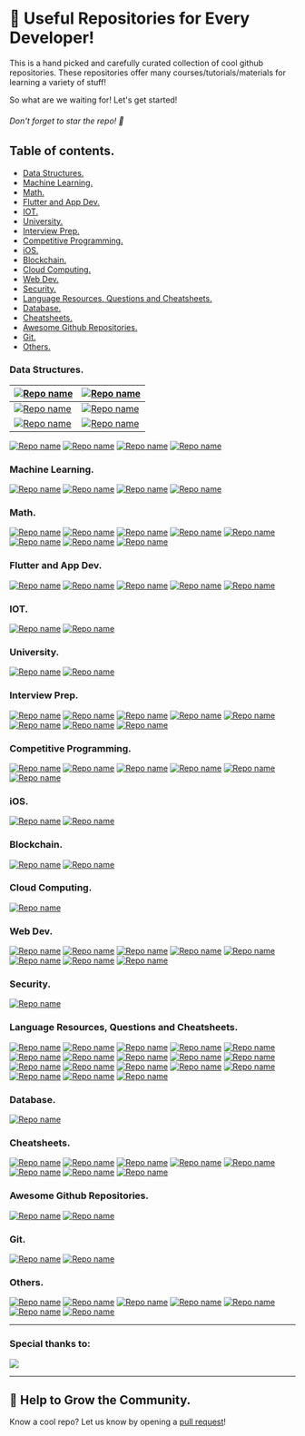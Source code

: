 # 📒 Useful Repositories for Every Developer!


This is a hand picked and carefully curated collection of cool github repositories. These repositories offer many courses/tutorials/materials for learning a variety of stuff! 

So what are we waiting for! Let's get started! 

###### Don't forget to  star the repo! 🤩


## Table of contents.

- [Data Structures.](#data-structures)
- [Machine Learning.](#machine-learning)
- [Math.](#math)
- [Flutter and App Dev.](#flutter-and-app-dev)
- [IOT.](#iot)
- [University.](#university)
- [Interview Prep.](#interview-prep)
- [Competitive Programming.](#competitive-programming)
- [iOS.](#ios)
- [Blockchain.](#blockchain)
- [Cloud Computing.](#cloud-computing)
- [Web Dev.](#web-dev)
- [Security.](#security)
- [Language Resources, Questions and Cheatsheets.](#language-resources-questions-and-cheatsheets)
- [Database.](#database)
- [Cheatsheets.](#cheatsheets)
- [Awesome Github Repositories.](#awesome-github-repositories)
- [Git.](#git)
- [Others.](#others)

### Data Structures.

| [![Repo name](https://github-readme-stats.vercel.app/api/pin/?username=jwasham&repo=coding-interview-university)](https://github.com/jwasham/coding-interview-university) | [![Repo name](https://github-readme-stats.vercel.app/api/pin/?username=codescoop&repo=Play-with-Data-Structures)](https://github.com/codescoop/Play-with-Data-Structures) |
| - | - |
| [![Repo name](https://github-readme-stats.vercel.app/api/pin/?username=kunal-kushwaha&repo=DSA-Bootcamp-Java)](	https://github.com/kunal-kushwaha/DSA-Bootcamp-Java) | [![Repo name](https://github-readme-stats.vercel.app/api/pin/?username=careermonk&repo=data-structures-and-algorithms-made-easy-in-java)](https://github.com/careermonk/data-structures-and-algorithms-made-easy-in-java) |
| [![Repo name](https://github-readme-stats.vercel.app/api/pin/?username=technojam&repo=Ultimate_Algorithms_Repository)](	https://github.com/technojam/Ultimate_Algorithms_Repository) | [![Repo name](https://github-readme-stats.vercel.app/api/pin/?username=Nawaz2000&repo=Java-DSA)](https://github.com/Nawaz2000/Java-DSA) |

[![Repo name](https://github-readme-stats.vercel.app/api/pin/?username=rupak-20&repo=DSA-concepts)](	https://github.com/rupak-20/DSA-concepts)
[![Repo name](https://github-readme-stats.vercel.app/api/pin/?username=TheAlgorithms&repo=Python)](	https://github.com/TheAlgorithms/Python)
[![Repo name](https://github-readme-stats.vercel.app/api/pin/?username=TheAlgorithms&repo=Java)](	https://github.com/TheAlgorithms/Java)
[![Repo name](https://github-readme-stats.vercel.app/api/pin/?username=trekhleb&repo=javascript-algorithms)](	https://github.com/trekhleb/javascript-algorithms)
 
### Machine Learning.

[![Repo name](https://github-readme-stats.vercel.app/api/pin/?username=TarrySingh&repo=Artificial-Intelligence-Deep-Learning-Machine-Learning-Tutorials)](	https://github.com/TarrySingh/Artificial-Intelligence-Deep-Learning-Machine-Learning-Tutorials)
[![Repo name](https://github-readme-stats.vercel.app/api/pin/?username=hrnbot&repo=Basic-Mathematics-for-Machine-Learning)](	https://github.com/hrnbot/Basic-Mathematics-for-Machine-Learning)
[![Repo name](https://github-readme-stats.vercel.app/api/pin/?username=giangtranml&repo=ml-from-scratch)](	https://github.com/giangtranml/ml-from-scratch)
[![Repo name](https://github-readme-stats.vercel.app/api/pin/?username=Krish-Mahajan&repo=Pandas-Tutorial)](	https://github.com/Krish-Mahajan/Pandas-Tutorial)
 
### Math.

[![Repo name](https://github-readme-stats.vercel.app/api/pin/?username=patrickwalls&repo=mathematicalpython)](	https://github.com/patrickwalls/mathematicalpython)
[![Repo name](https://github-readme-stats.vercel.app/api/pin/?username=drvinceknight&repo=Python-Mathematics-Handbook)](	https://github.com/drvinceknight/Python-Mathematics-Handbook)
[![Repo name](https://github-readme-stats.vercel.app/api/pin/?username=Jam3&repo=math-as-code)](	https://github.com/Jam3/math-as-code)
[![Repo name](https://github-readme-stats.vercel.app/api/pin/?username=michiganrobotics&repo=rob501)](	https://github.com/michiganrobotics/rob501)
[![Repo name](https://github-readme-stats.vercel.app/api/pin/?username=TalalAlrawajfeh&repo=mathematics-roadmap)](	https://github.com/TalalAlrawajfeh/mathematics-roadmap)
[![Repo name](https://github-readme-stats.vercel.app/api/pin/?username=PlamenStilyianov&repo=FinMathematics)](	https://github.com/PlamenStilyianov/FinMathematics)
[![Repo name](https://github-readme-stats.vercel.app/api/pin/?username=rossant&repo=awesome-math)](	https://github.com/rossant/awesome-math)
[![Repo name](https://github-readme-stats.vercel.app/api/pin/?username=jgoerner&repo=distribution-cheatsheet)](	https://github.com/jgoerner/distribution-cheatsheet)
 
### Flutter and App Dev.

[![Repo name](https://github-readme-stats.vercel.app/api/pin/?username=vandadnp&repo=flutter-tips-and-tricks)](	https://github.com/vandadnp/flutter-tips-and-tricks)
[![Repo name](https://github-readme-stats.vercel.app/api/pin/?username=Ivo-Balbaert&repo=learning_dart)](	https://github.com/Ivo-Balbaert/learning_dart)
[![Repo name](https://github-readme-stats.vercel.app/api/pin/?username=iharshb&repo=flutter_ui_collection)](	https://github.com/iharshb/flutter_ui_collection)
[![Repo name](https://github-readme-stats.vercel.app/api/pin/?username=vamsitallapudi&repo=Android-Interview-Questions-And-Answers)](	https://github.com/vamsitallapudi/Android-Interview-Questions-And-Answers)
[![Repo name](https://github-readme-stats.vercel.app/api/pin/?username=balsikandar&repo=Best-Coding-practices-in-android)](	https://github.com/balsikandar/Best-Coding-practices-in-android)
 
### IOT.

[![Repo name](https://github-readme-stats.vercel.app/api/pin/?username=microsoft&repo=IoT-For-Beginners)](	https://github.com/microsoft/IoT-For-Beginners)
[![Repo name](https://github-readme-stats.vercel.app/api/pin/?username=V33RU&repo=IoTSecurity101)](	https://github.com/V33RU/IoTSecurity101)
 
### University.

[![Repo name](https://github-readme-stats.vercel.app/api/pin/?username=Aatmaj-Zephyr&repo=Solutions-to-first-year-practicals)](	https://github.com/Aatmaj-Zephyr/Solutions-to-first-year-practicals)
[![Repo name](https://github-readme-stats.vercel.app/api/pin/?username=Ashish-khanagwal&repo=Open-source-practice-and-resources)](	https://github.com/Ashish-khanagwal/Open-source-practice-and-resources)
 
### Interview Prep.

[![Repo name](https://github-readme-stats.vercel.app/api/pin/?username=mission-peace&repo=interview)](	https://github.com/mission-peace/interview)
[![Repo name](https://github-readme-stats.vercel.app/api/pin/?username=Twipped&repo=InterviewThis)](	https://github.com/Twipped/InterviewThis)
[![Repo name](https://github-readme-stats.vercel.app/api/pin/?username=viraptor&repo=reverse-interview)](	https://github.com/viraptor/reverse-interview)
[![Repo name](https://github-readme-stats.vercel.app/api/pin/?username=yangshun&repo=tech-interview-handbook)](	https://github.com/yangshun/tech-interview-handbook)
[![Repo name](https://github-readme-stats.vercel.app/api/pin/?username=Olshansk&repo=interview)](	https://github.com/Olshansk/interview)
[![Repo name](https://github-readme-stats.vercel.app/api/pin/?username=coding-club-iit-jammu&repo=Coding-Interview-Preparation)](	https://github.com/coding-club-iit-jammu/Coding-Interview-Preparation)
[![Repo name](https://github-readme-stats.vercel.app/api/pin/?username=riti2409&repo=Resources-for-preparation-Of-Placements)](	https://github.com/riti2409/Resources-for-preparation-Of-Placements)
[![Repo name](https://github-readme-stats.vercel.app/api/pin/?username=tsiege&repo=Tech-Interview-Cheat-Sheet)](	https://github.com/tsiege/Tech-Interview-Cheat-Sheet)
 
### Competitive Programming.

[![Repo name](https://github-readme-stats.vercel.app/api/pin/?username=WonderPro&repo=LeetCode)](	https://github.com/WonderPro/LeetCode)
[![Repo name](https://github-readme-stats.vercel.app/api/pin/?username=stephencarrera&repo=toy-problems)](	https://github.com/stephencarrera/toy-problems)
[![Repo name](https://github-readme-stats.vercel.app/api/pin/?username=nileshky1&repo=LeetCode-Practice)](	https://github.com/nileshky1/LeetCode-Practice)
[![Repo name](https://github-readme-stats.vercel.app/api/pin/?username=knockcat&repo=Leetcode)](	https://github.com/knockcat/Leetcode)
[![Repo name](https://github-readme-stats.vercel.app/api/pin/?username=rupak-20&repo=Competitive-Programming)](	https://github.com/rupak-20/Competitive-Programming)
[![Repo name](https://github-readme-stats.vercel.app/api/pin/?username=Navaneethp007&repo=MissionImpossible)](	https://github.com/Navaneethp007/MissionImpossible)
 
### iOS.

[![Repo name](https://github-readme-stats.vercel.app/api/pin/?username=vsouza&repo=awesome-ios)](	https://github.com/vsouza/awesome-ios)
[![Repo name](https://github-readme-stats.vercel.app/api/pin/?username=ansjdnakjdnajkd&repo=iOS)](	https://github.com/ansjdnakjdnajkd/iOS)
 
### Blockchain.

[![Repo name](https://github-readme-stats.vercel.app/api/pin/?username=smartcontractkit&repo=full-blockchain-solidity-course-js)](	https://github.com/smartcontractkit/full-blockchain-solidity-course-js)
[![Repo name](https://github-readme-stats.vercel.app/api/pin/?username=protofire&repo=blockchain-learning-path)](	https://github.com/protofire/blockchain-learning-path)
 
### Cloud Computing.

[![Repo name](https://github-readme-stats.vercel.app/api/pin/?username=learntocloud&repo=learn-to-cloud)](	https://github.com/learntocloud/learn-to-cloud)
 
### Web Dev.

[![Repo name](https://github-readme-stats.vercel.app/api/pin/?username=learning-zone&repo=website-templates)](	https://github.com/learning-zone/website-templates)
[![Repo name](https://github-readme-stats.vercel.app/api/pin/?username=ryanthtra&repo=django-rest-api-cheatsheet)](	https://github.com/ryanthtra/django-rest-api-cheatsheet)
[![Repo name](https://github-readme-stats.vercel.app/api/pin/?username=wsvincent&repo=awesome-django)](	https://github.com/wsvincent/awesome-django)
[![Repo name](https://github-readme-stats.vercel.app/api/pin/?username=MoonHighway&repo=learning-react)](	https://github.com/MoonHighway/learning-react)
[![Repo name](https://github-readme-stats.vercel.app/api/pin/?username=goldbergyoni&repo=nodejs-course)](	https://github.com/goldbergyoni/nodejs-course)
[![Repo name](https://github-readme-stats.vercel.app/api/pin/?username=fullstackreact&repo=30-days-of-react)](	https://github.com/fullstackreact/30-days-of-react)
[![Repo name](https://github-readme-stats.vercel.app/api/pin/?username=SanKlein&repo=JavaScript-30)](	https://github.com/SanKlein/JavaScript-30)
[![Repo name](https://github-readme-stats.vercel.app/api/pin/?username=LeCoupa&repo=awesome-bootstrappers)](	https://github.com/LeCoupa/awesome-bootstrappers)
 
### Security.

[![Repo name](https://github-readme-stats.vercel.app/api/pin/?username=jassics&repo=security-study-plan)](	https://github.com/jassics/security-study-plan)
 
### Language Resources, Questions and Cheatsheets.

[![Repo name](https://github-readme-stats.vercel.app/api/pin/?username=inancgumus&repo=learngo)](	https://github.com/inancgumus/learngo)
[![Repo name](https://github-readme-stats.vercel.app/api/pin/?username=PrajaktaSathe&repo=Java)](	https://github.com/PrajaktaSathe/Java)
[![Repo name](https://github-readme-stats.vercel.app/api/pin/?username=ctjhoa&repo=rust-learning)](	https://github.com/ctjhoa/rust-learning)
[![Repo name](https://github-readme-stats.vercel.app/api/pin/?username=workshopper&repo=javascripting)](	https://github.com/workshopper/javascripting)
[![Repo name](https://github-readme-stats.vercel.app/api/pin/?username=smartherd&repo=KotlinTutorial)](	https://github.com/smartherd/KotlinTutorial)
[![Repo name](https://github-readme-stats.vercel.app/api/pin/?username=lifeparticle&repo=Ruby-Cheatsheet)](	https://github.com/lifeparticle/Ruby-Cheatsheet)
[![Repo name](https://github-readme-stats.vercel.app/api/pin/?username=rmolinamir&repo=typescript-cheatsheet)](	https://github.com/rmolinamir/typescript-cheatsheet)
[![Repo name](https://github-readme-stats.vercel.app/api/pin/?username=wilfredinni&repo=python-cheatsheet)](	https://github.com/wilfredinni/python-cheatsheet)
[![Repo name](https://github-readme-stats.vercel.app/api/pin/?username=geektutu&repo=7days-golang)](	https://github.com/geektutu/7days-golang)
[![Repo name](https://github-readme-stats.vercel.app/api/pin/?username=DrkSephy&repo=es6-cheatsheet)](	https://github.com/DrkSephy/es6-cheatsheet)
[![Repo name](https://github-readme-stats.vercel.app/api/pin/?username=tuantvk&repo=python-cheatsheet)](	https://github.com/tuantvk/python-cheatsheet)
[![Repo name](https://github-readme-stats.vercel.app/api/pin/?username=SoftUni&repo=Programming-Basics-Book-Java-EN)](	https://github.com/SoftUni/Programming-Basics-Book-Java-EN)
[![Repo name](https://github-readme-stats.vercel.app/api/pin/?username=TheAlgorithms&repo=C-Plus-Plus)](	https://github.com/TheAlgorithms/C-Plus-Plus)
[![Repo name](https://github-readme-stats.vercel.app/api/pin/?username=Aatmaj-Zephyr&repo=Batch-2021)](	https://github.com/Aatmaj-Zephyr/Batch-2021)
[![Repo name](https://github-readme-stats.vercel.app/api/pin/?username=Aatmaj-Zephyr&repo=Learning-Python)](	https://github.com/Aatmaj-Zephyr/Learning-Python)
[![Repo name](https://github-readme-stats.vercel.app/api/pin/?username=Aatmaj-Zephyr&repo=MATLAB-MONDAYS)](	https://github.com/Aatmaj-Zephyr/MATLAB-MONDAYS)
[![Repo name](https://github-readme-stats.vercel.app/api/pin/?username=kjsce-codecell&repo=Advance-Python-Notes)](	https://github.com/kjsce-codecell/Advance-Python-Notes)
[![Repo name](https://github-readme-stats.vercel.app/api/pin/?username=PrachetShah&repo=Python-100DaysOfCode)](	https://github.com/PrachetShah/Python-100DaysOfCode)
 
### Database.

[![Repo name](https://github-readme-stats.vercel.app/api/pin/?username=riti2409&repo=DBMS_SQL-Notes)](	https://github.com/riti2409/DBMS_SQL-Notes)
 
### Cheatsheets.

[![Repo name](https://github-readme-stats.vercel.app/api/pin/?username=sematext&repo=cheatsheets)](	https://github.com/sematext/cheatsheets)
[![Repo name](https://github-readme-stats.vercel.app/api/pin/?username=ruanbekker&repo=cheatsheets)](	https://github.com/ruanbekker/cheatsheets)
[![Repo name](https://github-readme-stats.vercel.app/api/pin/?username=tchapi&repo=markdown-cheatsheet)](	https://github.com/tchapi/markdown-cheatsheet)
[![Repo name](https://github-readme-stats.vercel.app/api/pin/?username=darkmatter18&repo=cheatsheet)](	https://github.com/darkmatter18/cheatsheet)
[![Repo name](https://github-readme-stats.vercel.app/api/pin/?username=LeCoupa&repo=awesome-cheatsheets)](	https://github.com/LeCoupa/awesome-cheatsheets)
[![Repo name](https://github-readme-stats.vercel.app/api/pin/?username=PushpenderIndia&repo=Java-Cheat-Sheet)](	https://github.com/PushpenderIndia/Java-Cheat-Sheet)
[![Repo name](https://github-readme-stats.vercel.app/api/pin/?username=gendx&repo=html-cheat-sheet)](	https://github.com/gendx/html-cheat-sheet)
[![Repo name](https://github-readme-stats.vercel.app/api/pin/?username=gendx&repo=html-cheat-sheet)](	https://github.com/gendx/html-cheat-sheet)
 
### Awesome Github Repositories.

[![Repo name](https://github-readme-stats.vercel.app/api/pin/?username=0xRitesh&repo=awesome-repositories)](	https://github.com/0xRitesh/awesome-repositories)
[![Repo name](https://github-readme-stats.vercel.app/api/pin/?username=Thuva4&repo=Useful-Repositories)](	https://github.com/Thuva4/Useful-Repositories)

 
### Git. 

[![Repo name](https://github-readme-stats.vercel.app/api/pin/?username=EshanTrivedi21&repo=Git-CheatSheet)](	https://github.com/EshanTrivedi21/Git-CheatSheet)
[![Repo name](https://github-readme-stats.vercel.app/api/pin/?username=kodekloudhub&repo=git-for-beginners-course)](	https://github.com/kodekloudhub/git-for-beginners-course)
 
### Others.

[![Repo name](https://github-readme-stats.vercel.app/api/pin/?username=mmenestret&repo=fp-resources)](	https://github.com/mmenestret/fp-resources)
[![Repo name](https://github-readme-stats.vercel.app/api/pin/?username=kunal-kushwaha&repo=DevOps-Bootcamp)](	https://github.com/kunal-kushwaha/DevOps-Bootcamp)
[![Repo name](https://github-readme-stats.vercel.app/api/pin/?username=SanKlein&repo=practice)](	https://github.com/SanKlein/practice)
[![Repo name](https://github-readme-stats.vercel.app/api/pin/?username=kamranahmedse&repo=design-patterns-for-humans)](	https://github.com/kamranahmedse/design-patterns-for-humans)
[![Repo name](https://github-readme-stats.vercel.app/api/pin/?username=WonderPro&repo=Books_for_programming)](	https://github.com/WonderPro/Books_for_programming)
[![Repo name](https://github-readme-stats.vercel.app/api/pin/?username=themeselection&repo=bootstrap-cheatsheet)](	https://github.com/themeselection/bootstrap-cheatsheet)
[![Repo name](https://github-readme-stats.vercel.app/api/pin/?username=public-apis&repo=public-apis)](	https://github.com/public-apis/public-apis)

 
______

### Special thanks to:

<a href="https://github.com/Aatmaj-Zephyr/A-collection-of-useful-repositories/graphs/contributors">
  <img src="https://contrib.rocks/image?repo=Aatmaj-Zephyr/A-collection-of-useful-repositories" />
</a>	
	
______


## 🤝 Help to Grow the Community.

Know a cool repo? Let us know by opening a [pull request](https://github.com/Aatmaj-Zephyr/A-collection-of-useful-repositories/fork)!

